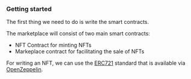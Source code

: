 ### Getting started

The first thing we need to do is write the smart contracts.

The marketplace will consist of two main smart contracts:

- NFT Contract for minting NFTs
- Markeplace contract for facilitating the sale of NFTs

For writing an NFT, we can use the [ERC721](https://eips.ethereum.org/EIPS/eip-721) standard that is available via [OpenZeppelin](https://docs.openzeppelin.com/contracts/3.x/erc721).
